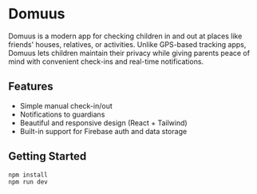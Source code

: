 # Domuus

Domuus is a modern app for checking children in and out at places like friends' houses, relatives, or activities. Unlike GPS-based tracking apps, Domuus lets children maintain their privacy while giving parents peace of mind with convenient check-ins and real-time notifications.

## Features
- Simple manual check-in/out
- Notifications to guardians
- Beautiful and responsive design (React + Tailwind)
- Built-in support for Firebase auth and data storage

## Getting Started
```bash
npm install
npm run dev
```

